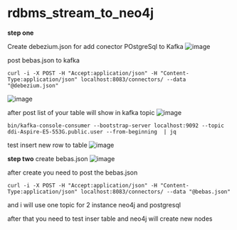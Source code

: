 # rdbms_stream_to_neo4j

**step one**

Create debezium.json for add conector POstgreSql to Kafka
![image](https://user-images.githubusercontent.com/77326619/159642013-79247407-3deb-49eb-9f0b-b3eee84833da.png)

post bebas.json to kafka
```
curl -i -X POST -H "Accept:application/json" -H "Content-Type:application/json" localhost:8083/connectors/ --data "@debezium.json"
```
![image](https://user-images.githubusercontent.com/77326619/159642492-6b70832c-7952-4d77-b7ce-543fe6e1e1a6.png)

after post list of your table will show in kafka topic
![image](https://user-images.githubusercontent.com/77326619/159654557-d2052ac4-e020-4567-bfe7-2cc351e2cff5.png)


```
bin/kafka-console-consumer --bootstrap-server localhost:9092 --topic ddi-Aspire-E5-553G.public.user --from-beginning  | jq
```
test insert new row to table
![image](https://user-images.githubusercontent.com/77326619/159654203-d09ece4e-33c3-43be-b062-c1b08a048d34.png)

**step two**
create bebas.json 
![image](https://user-images.githubusercontent.com/77326619/159654810-2b455320-5fb1-49a3-a66a-5d3414bf9afa.png)

after create you need to post the bebas.json
```
curl -i -X POST -H "Accept:application/json" -H "Content-Type:application/json" localhost:8083/connectors/ --data "@bebas.json"
```
and i will use one topic for 2 instance neo4j and postgresql

after that you need to test inser table and neo4j will create new nodes






